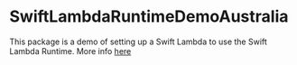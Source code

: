 # SwiftLambdaRuntimeDemoAustralia

This package is a demo of setting up a Swift Lambda to use the Swift Lambda Runtime. More info [here](https://swift.org/blog/aws-lambda-runtime/)

